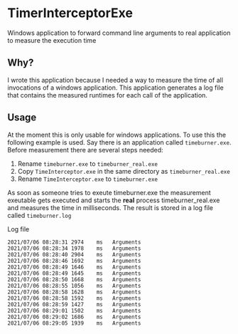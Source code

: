 # TimerInterceptorExe
Windows application to forward command line arguments to real application to measure the execution time

## Why?

I wrote this application because I needed a way to measure the time of all invocations of a windows application. This application generates a log file that contains
the measured runtimes for each call of the application.

## Usage

At the moment this is only usable for windows applications. To use this the following example is used. Say there is an application called `timeburner.exe`. Before 
measurement there are several steps needed:

1. Rename `timeburner.exe` to `timeburner_real.exe`
2. Copy `TimeInterceptor.exe` in the same directory as `timeburner_real.exe`
3. Rename `TimeInterceptor.exe` to `timeburner.exe`

As soon as someone tries to exeute timeburner.exe the measurement exeutable gets executed and starts the __real__ process timeburner_real.exe and 
measures the time in milliseconds. The result is stored in a log file called `timeburner.log`

Log file
```
2021/07/06 08:28:31	2974	ms	 Arguments
2021/07/06 08:28:34	1978	ms	 Arguments
2021/07/06 08:28:40	2904	ms	 Arguments
2021/07/06 08:28:46	1692	ms	 Arguments
2021/07/06 08:28:49	1646	ms	 Arguments
2021/07/06 08:28:49	1645	ms	 Arguments
2021/07/06 08:28:50	1668	ms	 Arguments
2021/07/06 08:28:55	1056	ms	 Arguments
2021/07/06 08:28:58	1628	ms	 Arguments
2021/07/06 08:28:58	1592	ms	 Arguments
2021/07/06 08:28:59	1427	ms	 Arguments
2021/07/06 08:29:01	1502	ms	 Arguments
2021/07/06 08:29:02	1686	ms	 Arguments
2021/07/06 08:29:05	1939	ms	 Arguments
```
